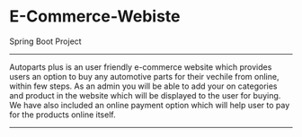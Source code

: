 # E-Commerce-Webiste
Spring Boot Project

------------------------------------------------------------

Autoparts plus is an user friendly e-commerce website which provides users an option to buy any automotive parts for their vechile from online, within few steps.
As an admin you will be able to add your on categories and product in the website which will be displayed to the user for buying.
We have also included an online payment option which will help user to pay for the products online itself.

------------------------------------------------------------
